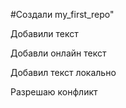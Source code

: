 #Создали my_first_repo" 

Добавили текст

Добавли онлайн текст


Добавил текст локально

Разрешаю конфликт
